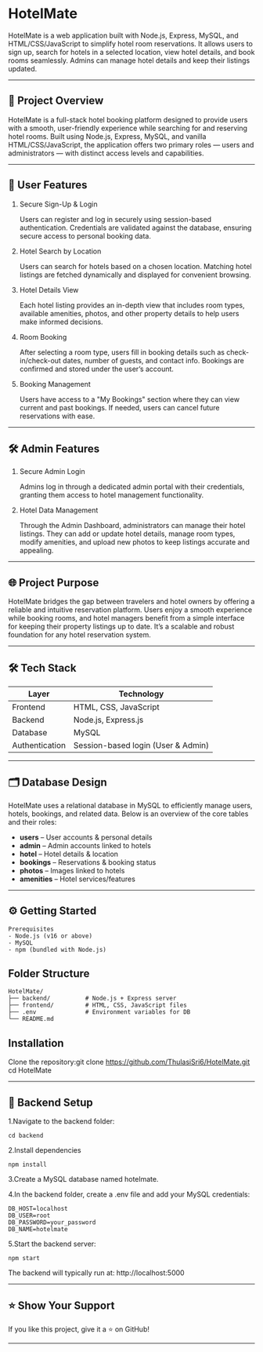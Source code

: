 # HotelMate
HotelMate is a web application built with Node.js, Express, MySQL, and HTML/CSS/JavaScript to simplify hotel room reservations. It allows users to sign up, search for hotels in a selected location, view hotel details, and book rooms seamlessly. Admins can manage hotel details and keep their listings updated.

-------------------------------------------------------------------------------------------------------------------------------------------------------------------------
📌 Project Overview
-------------------------------------------------------------------------------------------------------------------------------------------------------------------------
HotelMate is a full-stack hotel booking platform designed to provide users with a smooth, user-friendly experience while searching for and reserving hotel rooms. Built using Node.js, Express, MySQL, and vanilla HTML/CSS/JavaScript, the application offers two primary roles — users and administrators — with distinct access levels and capabilities.

-------------------------------------------------------------------------------------------------------------------------------------------------------------------------

🔐 User Features
-------------------------------------------------------------------------------------------------------------------------------------------------------------------------
1. Secure Sign-Up & Login

      Users can register and log in securely using session-based authentication. Credentials are validated against the database, ensuring secure access to personal booking data.

2. Hotel Search by Location

      Users can search for hotels based on a chosen location. Matching hotel listings are fetched dynamically and displayed for convenient browsing.

3. Hotel Details View

      Each hotel listing provides an in-depth view that includes room types, available amenities, photos, and other property details to help users make informed decisions.

4. Room Booking

      After selecting a room type, users fill in booking details such as check-in/check-out dates, number of guests, and contact info. Bookings are confirmed and stored under the user’s account.

5. Booking Management

   Users have access to a "My Bookings" section where they can view current and past bookings. If needed, users can cancel future reservations with ease.

-------------------------------------------------------------------------------------------------------------------------------------------------------------------------
🛠️ Admin Features
-------------------------------------------------------------------------------------------------------------------------------------------------------------------------
1. Secure Admin Login

    Admins log in through a dedicated admin portal with their credentials, granting them access to hotel management functionality.

2. Hotel Data Management

    Through the Admin Dashboard, administrators can manage their hotel listings. They can add or update hotel details, manage room types, modify amenities, and upload new photos to keep listings accurate and appealing.

-------------------------------------------------------------------------------------------------------------------------------------------------------------------------

🌐 Project Purpose
-------------------------------------------------------------------------------------------------------------------------------------------------------------------------

HotelMate bridges the gap between travelers and hotel owners by offering a reliable and intuitive reservation platform. Users enjoy a smooth experience while booking rooms, and hotel managers benefit from a simple interface for keeping their property listings up to date. It’s a scalable and robust foundation for any hotel reservation system.

-------------------------------------------------------------------------------------------------------------------------------------------------------------------------
🛠️ Tech Stack
-------------------------------------------------------------------------------------------------------------------------------------------------------------------------

| Layer          | Technology                         |
| -------------- | ---------------------------------- |
| Frontend       | HTML, CSS, JavaScript              |
| Backend        | Node.js, Express.js                |
| Database       | MySQL                              |
| Authentication | Session-based login (User & Admin) |
-------------------------------------------------------------------------------------------------------------------------------------------------------------------------

🗂️ Database Design
-------------------------------------------------------------------------------------------------------------------------------------------------------------------------

HotelMate uses a relational database in MySQL to efficiently manage users, hotels, bookings, and related data. Below is an overview of the core tables and their roles:

- **users** – User accounts & personal details  
- **admin** – Admin accounts linked to hotels  
- **hotel** – Hotel details & location  
- **bookings** – Reservations & booking status  
- **photos** – Images linked to hotels  
- **amenities** – Hotel services/features
-------------------------------------------------------------------------------------------------------------------------------------------------------------------------

⚙️ Getting Started
-------------------------------------------------------------------------------------------------------------------------------------------------------------------------

    Prerequisites
    - Node.js (v16 or above)  
    - MySQL  
    - npm (bundled with Node.js)


Folder Structure
-------------------------------------------------------------------------------------------------------------------------------------------------------------------------

    HotelMate/
    ├── backend/          # Node.js + Express server
    ├── frontend/         # HTML, CSS, JavaScript files
    ├── .env              # Environment variables for DB
    └── README.md

Installation
-------------------------------------------------------------------------------------------------------------------------------------------------------------------------

Clone the repository:git clone https://github.com/ThulasiSri6/HotelMate.git
cd HotelMate

-------------------------------------------------------------------------------------------------------------------------------------------------------------------------

🔧 Backend Setup
-------------------------------------------------------------------------------------------------------------------------------------------------------------------------

1.Navigate to the backend folder:

    cd backend

2.Install dependencies
  
    npm install

3.Create a MySQL database named hotelmate.

4.In the backend folder, create a .env file and add your MySQL credentials:
  
    DB_HOST=localhost  
    DB_USER=root  
    DB_PASSWORD=your_password  
    DB_NAME=hotelmate  
  
5.Start the backend server:
   
    npm start

The backend will typically run at: http://localhost:5000

-------------------------------------------------------------------------------------------------------------------------------------------------------------------------


⭐️ Show Your Support
-------------------------------------------------------------------------------------------------------------------------------------------------------------------------

If you like this project, give it a ⭐ on GitHub!

-------------------------------------------------------------------------------------------------------------------------------------------------------------------------
 




